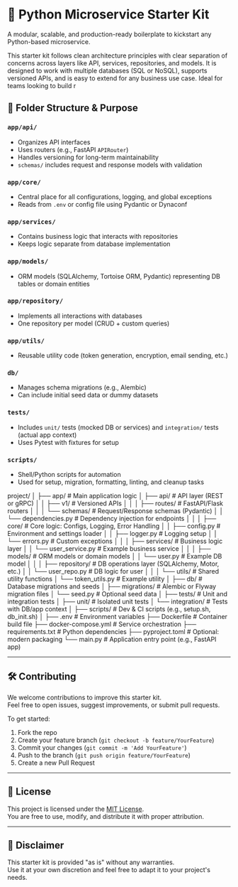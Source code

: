 # 🧱 Python Microservice Starter Kit

A modular, scalable, and production-ready boilerplate to kickstart any Python-based microservice.

This starter kit follows clean architecture principles with clear separation of concerns across layers like API, services, repositories, and models. It is designed to work with multiple databases (SQL or NoSQL), supports versioned APIs, and is easy to extend for any business use case. Ideal for teams looking to build r

## 📁 Folder Structure & Purpose

### `app/api/`
- Organizes API interfaces
- Uses routers (e.g., FastAPI `APIRouter`)
- Handles versioning for long-term maintainability
- `schemas/` includes request and response models with validation

### `app/core/`
- Central place for all configurations, logging, and global exceptions
- Reads from `.env` or config file using Pydantic or Dynaconf

### `app/services/`
- Contains business logic that interacts with repositories
- Keeps logic separate from database implementation

### `app/models/`
- ORM models (SQLAlchemy, Tortoise ORM, Pydantic) representing DB tables or domain entities

### `app/repository/`
- Implements all interactions with databases
- One repository per model (CRUD + custom queries)

### `app/utils/`
- Reusable utility code (token generation, encryption, email sending, etc.)

### `db/`
- Manages schema migrations (e.g., Alembic)
- Can include initial seed data or dummy datasets

### `tests/`
- Includes `unit/` tests (mocked DB or services) and `integration/` tests (actual app context)
- Uses Pytest with fixtures for setup

### `scripts/`
- Shell/Python scripts for automation
- Used for setup, migration, formatting, linting, and cleanup tasks

project/
│
├── app/                      # Main application logic
│   ├── api/                  # API layer (REST or gRPC)
│   │   ├── v1/               # Versioned APIs
│   │   │   ├── routes/       # FastAPI/Flask routers
│   │   │   └── schemas/      # Request/Response schemas (Pydantic)
│   │   └── dependencies.py   # Dependency injection for endpoints
│   │
│   ├── core/                 # Core logic: Configs, Logging, Error Handling
│   │   ├── config.py         # Environment and settings loader
│   │   ├── logger.py         # Logging setup
│   │   └── errors.py         # Custom exceptions
│   │
│   ├── services/             # Business logic layer
│   │   └── user_service.py   # Example business service
│   │
│   ├── models/               # ORM models or domain models
│   │   └── user.py           # Example DB model
│   │
│   ├── repository/           # DB operations layer (SQLAlchemy, Motor, etc.)
│   │   └── user_repo.py      # DB logic for user
│   │
│   └── utils/                # Shared utility functions
│       └── token_utils.py    # Example utility
│
├── db/                       # Database migrations and seeds
│   ├── migrations/           # Alembic or Flyway migration files
│   └── seed.py               # Optional seed data
│
├── tests/                    # Unit and integration tests
│   ├── unit/                 # Isolated unit tests
│   └── integration/          # Tests with DB/app context
│
├── scripts/                  # Dev & CI scripts (e.g., setup.sh, db_init.sh)
│
├── .env                      # Environment variables
├── Dockerfile                # Container build file
├── docker-compose.yml        # Service orchestration
├── requirements.txt          # Python dependencies
├── pyproject.toml            # Optional: modern packaging
└── main.py                   # Application entry point (e.g., FastAPI app)




---

## 🛠️ Contributing

We welcome contributions to improve this starter kit.  
Feel free to open issues, suggest improvements, or submit pull requests.

To get started:

1. Fork the repo
2. Create your feature branch (`git checkout -b feature/YourFeature`)
3. Commit your changes (`git commit -m 'Add YourFeature'`)
4. Push to the branch (`git push origin feature/YourFeature`)
5. Create a new Pull Request

---

## 📄 License

This project is licensed under the [MIT License](LICENSE).  
You are free to use, modify, and distribute it with proper attribution.

---

## 📢 Disclaimer

This starter kit is provided "as is" without any warranties.  
Use it at your own discretion and feel free to adapt it to your project's needs.
